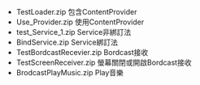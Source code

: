 * TestLoader.zip  包含ContentProvider
* Use_Provider.zip 使用ContentProvider
* test_Service_1.zip Service非綁訂法
* BindService.zip Service綁訂法
* TestBordcastRecevier.zip Bordcast接收 
* TestScreenReceiver.zip 螢幕關閉或開啟Bordcast接收 
* BrodcastPlayMusic.zip Play音樂
